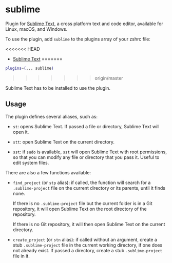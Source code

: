 # sublime

Plugin for [Sublime Text](https://www.sublimetext.com/), a cross platform text and code editor,
available for Linux, macOS, and Windows.

To use the plugin, add `sublime` to the plugins array of your zshrc file:

<<<<<<< HEAD
 * [Sublime Text](http://www.sublimetext.com/)
=======
```zsh
plugins=(... sublime)
```
>>>>>>> origin/master

Sublime Text has to be installed to use the plugin.

## Usage

The plugin defines several aliases, such as:

- `st`: opens Sublime Text. If passed a file or directory, Sublime Text will open it.

- `stt`: open Sublime Text on the current directory.

- `sst`: if `sudo` is available, `sst` will open Sublime Text with root permissions, so that
  you can modify any file or directory that you pass it. Useful to edit system files.

There are also a few functions available:

- `find_project` (or `stp` alias): if called, the function will search for a `.sublime-project` file
  on the current directory or its parents, until it finds none.

  If there is no `.sublime-project` file but the current folder is in a Git repository, it will open
  Sublime Text on the root directory of the repository.

  If there is no Git repository, it will then open Sublime Text on the current directory.

- `create_project` (or `stn` alias): if called without an argument, create a stub `.sublime-project`
  file in the current working directory, if one does not already exist. If passed a directory, create
  a stub `.sublime-project` file in it.
